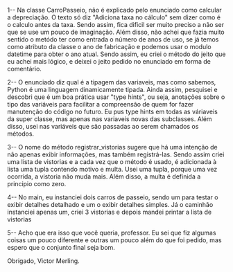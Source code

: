 1--
Na classe CarroPasseio, não é explicado pelo enunciado como calcular a depreciação. O texto só diz "Adiciona taxa no cálculo" sem dizer como é o calculo antes da taxa. Sendo assim, fica dificil ser muito preciso a não ser que se use um pouco de imaginação. 
Além disso, não achei que fazia muito sentido o metódo ter como entrada o número de anos de uso, se já temos como atributo da classe o ano de fabricação e podemos usar o modulo datetime para obter o ano atual.
Sendo assim, eu criei o método do jeito que eu achei mais lógico, e deixei o jeito pedido no enunciado em forma de comentário.

2--
O enunciado diz qual é a tipagem das variaveis, mas como sabemos, Python é uma linguagem dinamicamente tipada. Ainda assim, pesquisei e descobri que é um boa prática usar "type hints", ou seja, anotações sobre o tipo das variáveis para facilitar a compreensão de quem for fazer manutenção do código no futuro. Eu pus type hints em todas as váriaveis da super classe, mas apenas nas variaveis novas das subclasses.
Além disso, usei nas variáveis que são passadas ao serem chamados os métodos.

3--
O nome do método registrar_vistorias sugere que há uma intenção de não apenas exibir informações, mas também registrá-las. Sendo assim criei uma lista de vistorias e a cada vez que o método é usado, é adicionada à lista uma tupla contendo motivo e multa. Usei uma tupla, porque uma vez ocorrida, a vistoria não muda mais. Além disso, a multa é definida a principio como zero.

4--
No main, eu instanciei dois carros de passeio, sendo um para testar o exibir detalhes detalhado e um o exibir detalhes simples. Já o caminhão instanciei apenas um, criei 3 vistorias e depois mandei printar a lista de vistorias

5--
Acho que era isso que você queria, professor.
Eu sei que fiz algumas coisas um pouco diferente e outras um pouco além do que foi pedido, mas espero que o conjunto final seja bom.

Obrigado, 
    Victor Merling.
